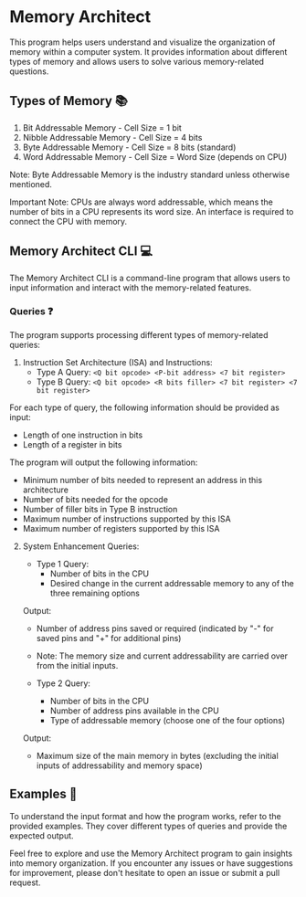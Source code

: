 # Memory Architect 	

This program helps users understand and visualize the organization of memory within a computer system. It provides information about different types of memory and allows users to solve various memory-related questions.

## Types of Memory 📚

1. Bit Addressable Memory - Cell Size = 1 bit
2. Nibble Addressable Memory - Cell Size = 4 bits
3. Byte Addressable Memory - Cell Size = 8 bits (standard)
4. Word Addressable Memory - Cell Size = Word Size (depends on CPU)

Note: Byte Addressable Memory is the industry standard unless otherwise mentioned.

Important Note: CPUs are always word addressable, which means the number of bits in a CPU represents its word size. An interface is required to connect the CPU with memory.

## Memory Architect CLI 💻

The Memory Architect CLI is a command-line program that allows users to input information and interact with the memory-related features.

### Queries ❓

The program supports processing different types of memory-related queries:

1. Instruction Set Architecture (ISA) and Instructions:
   - Type A Query: `<Q bit opcode> <P-bit address> <7 bit register>`
   - Type B Query: `<Q bit opcode> <R bits filler> <7 bit register> <7 bit register>`

For each type of query, the following information should be provided as input:

- Length of one instruction in bits
- Length of a register in bits

The program will output the following information:

- Minimum number of bits needed to represent an address in this architecture
- Number of bits needed for the opcode
- Number of filler bits in Type B instruction
- Maximum number of instructions supported by this ISA
- Maximum number of registers supported by this ISA

2. System Enhancement Queries:
   - Type 1 Query:
     - Number of bits in the CPU
     - Desired change in the current addressable memory to any of the three remaining options

   Output:
   - Number of address pins saved or required (indicated by "-" for saved pins and "+" for additional pins)
   - Note: The memory size and current addressability are carried over from the initial inputs.

   - Type 2 Query:
     - Number of bits in the CPU
     - Number of address pins available in the CPU
     - Type of addressable memory (choose one of the four options)

   Output:
   - Maximum size of the main memory in bytes (excluding the initial inputs of addressability and memory space)

## Examples 🌟

To understand the input format and how the program works, refer to the provided examples. They cover different types of queries and provide the expected output.

Feel free to explore and use the Memory Architect program to gain insights into memory organization. If you encounter any issues or have suggestions for improvement, please don't hesitate to open an issue or submit a pull request.
